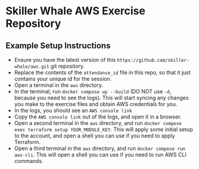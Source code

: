 # Skiller Whale AWS Exercise Repository

## Example Setup Instructions

- Ensure you have the latest version of this `https://github.com/skiller-whale/aws.git` git repository.
- Replace the contents of the `attendance_id` file in this repo, so that it just
  contains your unique id for the session.
- Open a terminal in the `aws` directory.
- In the terminal, run `docker compose up --build` (DO NOT use `-d`, because you need to see the logs).
  This will start syncing any changes you make to the exercise files and obtain AWS credentials for you.
- In the logs, you should see an `AWS console link`
- Copy the `AWS console link` out of the logs, and open it in a browser.
- Open a second terminal in the `aws` directory, and run `docker compose exec terraform setup YOUR_MODULE_KEY`.
  This will apply some initial setup to the account, and open a shell you can use if you need to apply Terraform.
- Open a third terminal in the `aws` directory, and run `docker compose run aws-cli`.
  This will open a shell you can use if you need to run AWS CLI commands.
